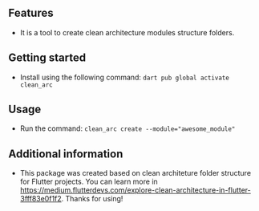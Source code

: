 ## Features

* It is a tool to create clean architecture modules structure folders.

## Getting started

* Install using the following command:
`dart pub global activate clean_arc`

## Usage

* Run the command: `clean_arc create --module="awesome_module"`

## Additional information

* This package was created based on clean architeture folder structure for Flutter projects. You can learn more in https://medium.flutterdevs.com/explore-clean-architecture-in-flutter-3fff83e0f1f2. Thanks for using!
